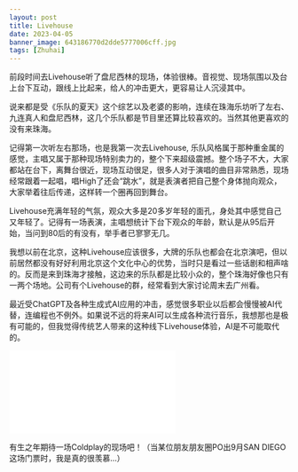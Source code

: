 ```yaml
---
layout: post
title: Livehouse
date: 2023-04-05
banner_image: 643186770d2dde5777006cff.jpg
tags: [Zhuhai]
---
```


前段时间去Livehouse听了盘尼西林的现场，体验很棒。音视觉、现场氛围以及台上台下互动，跟线上比起来，给人的冲击更大，更容易让人沉浸其中。

<!--more-->

说来都是受《乐队的夏天》这个综艺以及老婆的影响，连续在珠海乐坊听了左右、九连真人和盘尼西林，这几个乐队都是节目里还算比较喜欢的。当然其他更喜欢的没有来珠海。

记得第一次听左右那场，也是我第一次去Livehouse, 乐队风格属于那种重金属的感觉，主唱又属于那种现场特别卖力的，整个下来超级震撼。整个场子不大，大家都站在台下，离舞台很近，现场互动很足，很多人对于演唱的曲目非常熟悉，现场经常跟着一起唱，唱High了还会“跳水”，就是表演者把自己整个身体抛向观众，大家举着往后传递，这样转一个圈再回到舞台。

Livehouse充满年轻的气氛，观众大多是20多岁年轻的面孔，身处其中感觉自己又年轻了。记得有一场表演，主唱想统计下台下观众的年龄，默认是从95后开始，当问到80后的有没有，举手者已寥寥无几。

我想以前在北京，这种Livehouse应该很多，大牌的乐队也都会在北京演吧，但以前居然都没有好好利用北京这个文化中心的优势，当时只是看过一些话剧和相声啥的。反而是来到珠海才接触，这边来的乐队都是比较小众的，整个珠海好像也只有一两个场地。公司有个Livehouse的群，经常看到大家讨论周末去广州看。

最近受ChatGPT及各种生成式AI应用的冲击，感觉很多职业以后都会慢慢被AI代替，连编程也不例外。如果说不远的将来AI可以生成各种流行音乐，我想那也是极有可能的，但我觉得传统艺人带来的这种线下Livehouse体验，AI是不可能取代的。

<iframe src="//player.bilibili.com/player.html?bvid=BV1pm4y1B7mZ&page=1" scrolling="no" border="10" frameborder="no" framespacing="0" allowfullscreen="true"> </iframe>  

有生之年期待一场Coldplay的现场吧！（当某位朋友朋友圈PO出9月SAN DIEGO这场门票时，我是真的很羡慕...）